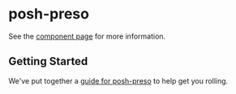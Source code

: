 # posh-preso

See the [component page](http://bengfarrell.github.io/posh-preso) for more information.

## Getting Started

We've put together a [guide for posh-preso](http://www.polymer-project.org/docs/start/reusableelements.html) to help get you rolling.
